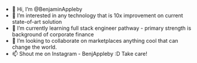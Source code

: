 - 👋 Hi, I’m @BenjaminAppleby
- 👀 I’m interested in any technology that is 10x improvement on current state-of-art solution
- 🌱 I’m currently learning full stack engineer pathway - primary strength is background of corporate finance
- 💞️ I’m looking to collaborate on marketplaces anything cool that can change the world.
- 📫 Shout me on Instagram - BenjAppleby :D Take care!

<!---
BenjaminAppleby/BenjaminAppleby is a ✨ special ✨ repository because its `README.md` (this file) appears on your GitHub profile.
You can click the Preview link to take a look at your changes.
--->
